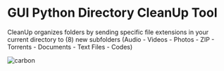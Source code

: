 # GUI Python Directory CleanUp Tool
CleanUp organizes folders by sending specific file extensions in your current directory to (8) new subfolders
(Audio - Videos - Photos - ZIP - Torrents - Documents - Text Files - Codes)


![carbon](https://user-images.githubusercontent.com/41465801/186241636-ed600eb0-a2fd-43eb-b24c-bf15de5fd9b4.png)

